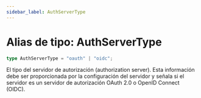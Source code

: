 ```yaml
---
sidebar_label: AuthServerType
---
```


# Alias de tipo: AuthServerType

```ts
type AuthServerType = "oauth" | "oidc";
```

El tipo del servidor de autorización (authorization server). Esta información debe ser proporcionada por la configuración del servidor y señala si el servidor es un servidor de autorización OAuth 2.0 o OpenID Connect (OIDC).
